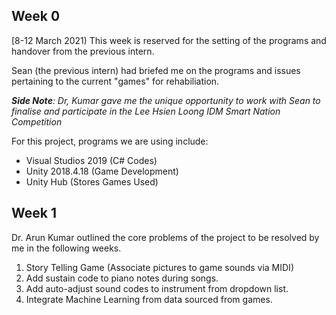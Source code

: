 ## Week 0
[8-12 March 2021) 
This week is reserved for the setting of the programs and handover from the previous intern.

Sean (the previous intern) had briefed me on the programs and issues pertaining to the current "games" for rehabiliation. 

***Side Note**: Dr, Kumar gave me the unique opportunity to work with Sean to finalise and participate in the Lee Hsien Loong IDM Smart Nation Competition*

For this project, programs we are using include:
 - Visual Studios 2019 (C# Codes)
 - Unity 2018.4.18 (Game Development)
 - Unity Hub (Stores Games Used)

## Week 1
Dr. Arun Kumar outlined the core problems of the project to be resolved by me in the following weeks.
1. Story Telling Game (Associate pictures to game sounds via MIDI)
2. Add sustain code to piano notes during songs.
3. Add auto-adjust sound codes to instrument from dropdown list.
4.  Integrate Machine Learning from data sourced from games.


<!--stackedit_data:
eyJoaXN0b3J5IjpbODk0NDQwOTQ4LC0xMzgyNDEyMDYyLC00Nj
cxNTI5MzBdfQ==
-->